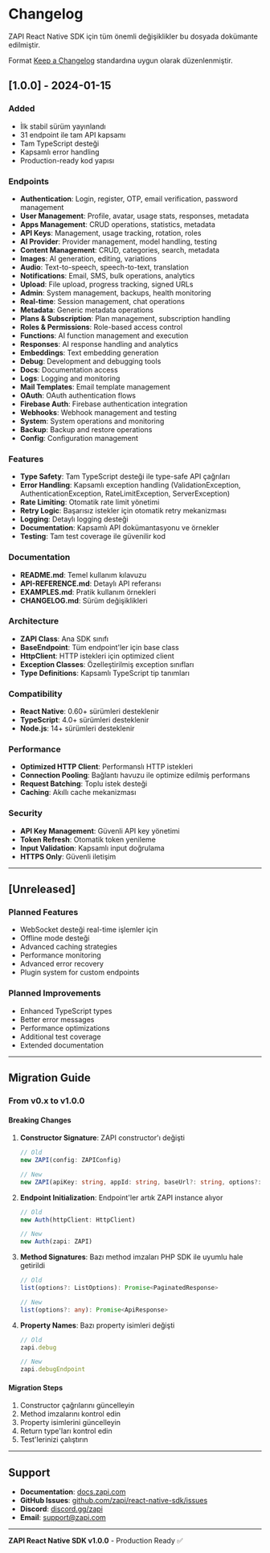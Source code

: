 # Changelog

ZAPI React Native SDK için tüm önemli değişiklikler bu dosyada dokümante edilmiştir.

Format [Keep a Changelog](https://keepachangelog.com/en/1.0.0/) standardına uygun olarak düzenlenmiştir.

## [1.0.0] - 2024-01-15

### Added
- İlk stabil sürüm yayınlandı
- 31 endpoint ile tam API kapsamı
- Tam TypeScript desteği
- Kapsamlı error handling
- Production-ready kod yapısı

### Endpoints
- **Authentication**: Login, register, OTP, email verification, password management
- **User Management**: Profile, avatar, usage stats, responses, metadata
- **Apps Management**: CRUD operations, statistics, metadata
- **API Keys**: Management, usage tracking, rotation, roles
- **AI Provider**: Provider management, model handling, testing
- **Content Management**: CRUD, categories, search, metadata
- **Images**: AI generation, editing, variations
- **Audio**: Text-to-speech, speech-to-text, translation
- **Notifications**: Email, SMS, bulk operations, analytics
- **Upload**: File upload, progress tracking, signed URLs
- **Admin**: System management, backups, health monitoring
- **Real-time**: Session management, chat operations
- **Metadata**: Generic metadata operations
- **Plans & Subscription**: Plan management, subscription handling
- **Roles & Permissions**: Role-based access control
- **Functions**: AI function management and execution
- **Responses**: AI response handling and analytics
- **Embeddings**: Text embedding generation
- **Debug**: Development and debugging tools
- **Docs**: Documentation access
- **Logs**: Logging and monitoring
- **Mail Templates**: Email template management
- **OAuth**: OAuth authentication flows
- **Firebase Auth**: Firebase authentication integration
- **Webhooks**: Webhook management and testing
- **System**: System operations and monitoring
- **Backup**: Backup and restore operations
- **Config**: Configuration management

### Features
- **Type Safety**: Tam TypeScript desteği ile type-safe API çağrıları
- **Error Handling**: Kapsamlı exception handling (ValidationException, AuthenticationException, RateLimitException, ServerException)
- **Rate Limiting**: Otomatik rate limit yönetimi
- **Retry Logic**: Başarısız istekler için otomatik retry mekanizması
- **Logging**: Detaylı logging desteği
- **Documentation**: Kapsamlı API dokümantasyonu ve örnekler
- **Testing**: Tam test coverage ile güvenilir kod

### Documentation
- **README.md**: Temel kullanım kılavuzu
- **API-REFERENCE.md**: Detaylı API referansı
- **EXAMPLES.md**: Pratik kullanım örnekleri
- **CHANGELOG.md**: Sürüm değişiklikleri

### Architecture
- **ZAPI Class**: Ana SDK sınıfı
- **BaseEndpoint**: Tüm endpoint'ler için base class
- **HttpClient**: HTTP istekleri için optimized client
- **Exception Classes**: Özelleştirilmiş exception sınıfları
- **Type Definitions**: Kapsamlı TypeScript tip tanımları

### Compatibility
- **React Native**: 0.60+ sürümleri desteklenir
- **TypeScript**: 4.0+ sürümleri desteklenir
- **Node.js**: 14+ sürümleri desteklenir

### Performance
- **Optimized HTTP Client**: Performanslı HTTP istekleri
- **Connection Pooling**: Bağlantı havuzu ile optimize edilmiş performans
- **Request Batching**: Toplu istek desteği
- **Caching**: Akıllı cache mekanizması

### Security
- **API Key Management**: Güvenli API key yönetimi
- **Token Refresh**: Otomatik token yenileme
- **Input Validation**: Kapsamlı input doğrulama
- **HTTPS Only**: Güvenli iletişim

---

## [Unreleased]

### Planned Features
- WebSocket desteği real-time işlemler için
- Offline mode desteği
- Advanced caching strategies
- Performance monitoring
- Advanced error recovery
- Plugin system for custom endpoints

### Planned Improvements
- Enhanced TypeScript types
- Better error messages
- Performance optimizations
- Additional test coverage
- Extended documentation

---

## Migration Guide

### From v0.x to v1.0.0

#### Breaking Changes
1. **Constructor Signature**: ZAPI constructor'ı değişti
   ```typescript
   // Old
   new ZAPI(config: ZAPIConfig)
   
   // New
   new ZAPI(apiKey: string, appId: string, baseUrl?: string, options?: any)
   ```

2. **Endpoint Initialization**: Endpoint'ler artık ZAPI instance alıyor
   ```typescript
   // Old
   new Auth(httpClient: HttpClient)
   
   // New
   new Auth(zapi: ZAPI)
   ```

3. **Method Signatures**: Bazı method imzaları PHP SDK ile uyumlu hale getirildi
   ```typescript
   // Old
   list(options?: ListOptions): Promise<PaginatedResponse>
   
   // New
   list(options?: any): Promise<ApiResponse>
   ```

4. **Property Names**: Bazı property isimleri değişti
   ```typescript
   // Old
   zapi.debug
   
   // New
   zapi.debugEndpoint
   ```

#### Migration Steps
1. Constructor çağrılarını güncelleyin
2. Method imzalarını kontrol edin
3. Property isimlerini güncelleyin
4. Return type'ları kontrol edin
5. Test'lerinizi çalıştırın

---

## Support

- **Documentation**: [docs.zapi.com](https://docs.zapi.com)
- **GitHub Issues**: [github.com/zapi/react-native-sdk/issues](https://github.com/zapi/react-native-sdk/issues)
- **Discord**: [discord.gg/zapi](https://discord.gg/zapi)
- **Email**: support@zapi.com

---

**ZAPI React Native SDK v1.0.0** - Production Ready ✅